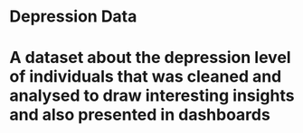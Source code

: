 # Depression Data
# A dataset about the depression level of individuals that was cleaned and analysed to draw interesting insights and also presented in dashboards
